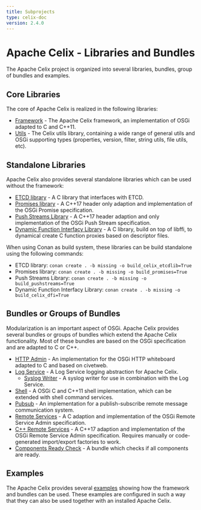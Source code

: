```yaml
---
title: Subprojects
type: celix-doc
version: 2.4.0
---
```


<!--
Licensed to the Apache Software Foundation (ASF) under one or more
contributor license agreements.  See the NOTICE file distributed with
this work for additional information regarding copyright ownership.
The ASF licenses this file to You under the Apache License, Version 2.0
(the "License"); you may not use this file except in compliance with
the License.  You may obtain a copy of the License at
   
    http://www.apache.org/licenses/LICENSE-2.0

Unless required by applicable law or agreed to in writing, software
distributed under the License is distributed on an "AS IS" BASIS,
WITHOUT WARRANTIES OR CONDITIONS OF ANY KIND, either express or implied.
See the License for the specific language governing permissions and
limitations under the License.
-->

# Apache Celix - Libraries and Bundles

The Apache Celix project is organized into several libraries, bundles, group of bundles and examples.

## Core Libraries
The core of Apache Celix is realized in the following libraries:

* [Framework](../libs/framework) - The Apache Celix framework, an implementation of OSGi adapted to C and C++11.
* [Utils](../libs/utils/README.html) - The Celix utils library, containing a wide range of general utils and 
                                     OSGi supporting types (properties, version, filter, string utils, file utils, etc).

## Standalone Libraries
Apache Celix also provides several standalone libraries which can be used without the framework:

* [ETCD library](../libs/etcdlib/README.html) - A C library that interfaces with ETCD.
* [Promises library](../libs/promises/README.html) - A C++17 header only adaption and implementation of the OSGi Promise specification.
* [Push Streams Library](../libs/pushstreams/README.html) - A C++17 header adaption and only implementation of the OSGi Push Stream specification.
* [Dynamic Function Interfacy Library](../libs/dfi/README.html) - A C library, build on top of libffi, to dynamical create C function proxies based on descriptor files.

When using Conan as build system, these libraries can be build standalone using the following commands:

* ETCD library: `conan create . -b missing -o build_celix_etcdlib=True`
* Promises library: `conan create . -b missing -o build_promises=True`
* Push Streams Library: `conan create . -b missing -o build_pushstreams=True`
* Dynamic Function Interfacy Library: `conan create . -b missing -o build_celix_dfi=True`

## Bundles or Groups of Bundles
Modularization is an important aspect of OSGi. Apache Celix provides several bundles or groups of bundles which extend
the Apache Celix functionality. Most of these bundles are based on the OSGi specification and are adapted to C or C++.

* [HTTP Admin](../bundles/http_admin/README.html) - An implementation for the OSGi HTTP whiteboard adapted to C and based on civetweb.
* [Log Service](../bundles/logging/README.html) - A Log Service logging abstraction for Apache Celix.
  * [Syslog Writer](../bundles/logging/log_writers/syslog_writer) - A syslog writer for use in combination with the Log Service.
* [Shell](../bundles/shell/README.html) - A OSGi C and C++11 shell implementation, which can be extended with shell command services.
* [Pubsub](../bundles/pubsub/README.html) - An implementation for a publish-subscribe remote message communication system.
* [Remote Services](../bundles/remote_services) - A C adaption and implementation of the OSGi Remote Service Admin specification.
* [C++ Remote Services](../bundles/cxx_remote_services/README.html) - A C++17 adaption and implementation of the OSGi Remote Service Admin specification. Requires manually or code-generated import/export factories to work.
* [Components Ready Check](../bundles/components_ready_check/README.html) - A bundle which checks if all components are ready.

## Examples
The Apache Celix provides several [examples](../examples/celix-examples) showing how the framework and bundles can be used. These
examples are configured in such a way that they can also be used together with an installed Apache Celix.
